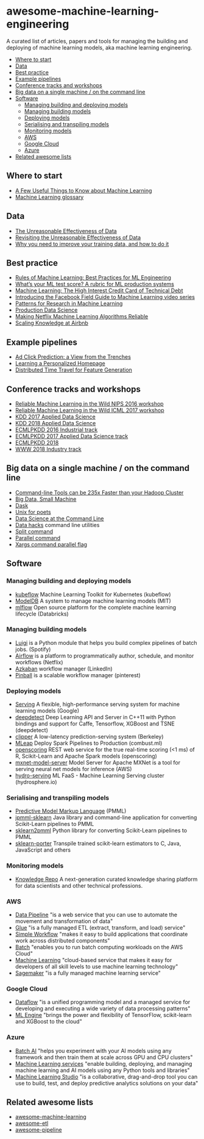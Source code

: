# awesome-machine-learning-engineering
A curated list of articles, papers and tools for managing the building and deploying of machine learning models, aka machine learning engineering.

- [Where to start](#where-to-start)
- [Data](#data)
- [Best practice](#best-practice)
- [Example pipelines](#example-pipelines)
- [Conference tracks and workshops](#conference-tracks-and-workshops)
- [Big data on a single machine / on the command line](#big-data-on-a-single-machine--on-the-command-line)
- [Software](#software)
    - [Managing building and deploying models](#managing-building-and-deploying-models)
    - [Managing building models](#managing-building-models)
    - [Deploying models](#deploying-models)
    - [Serialising and transpiling models](#serialising-and-transpiling-models)
    - [Monitoring models](#monitoring-models)
    - [AWS](#aws)
    - [Google Cloud](#google-cloud)
    - [Azure](#azure)
- [Related awesome lists](#related-awesome-lists)

## Where to start

* [A Few Useful Things to Know about Machine Learning](https://homes.cs.washington.edu/~pedrod/papers/cacm12.pdf)
* [Machine Learning glossary](https://developers.google.com/machine-learning/crash-course/glossary)

## Data

* [The Unreasonable Effectiveness of Data](https://ai.google/research/pubs/pub35179)
* [Revisiting the Unreasonable Effectiveness of Data](https://ai.googleblog.com/2017/07/revisiting-unreasonable-effectiveness.html)
* [Why you need to improve your training data, and how to do it](https://petewarden.com/2018/05/28/why-you-need-to-improve-your-training-data-and-how-to-do-it/)

## Best practice

* [Rules of Machine Learning: Best Practices for ML Engineering](https://developers.google.com/machine-learning/rules-of-ml/)
* [What’s your ML test score? A rubric for ML production systems](https://ai.google/research/pubs/pub45742)
* [Machine Learning: The High Interest Credit Card of Technical Debt](https://ai.google/research/pubs/pub43146)
* [Introducing the Facebook Field Guide to Machine Learning video series](https://research.fb.com/the-facebook-field-guide-to-machine-learning-video-series/)
* [Patterns for Research in Machine Learning](http://arkitus.com/patterns-for-research-in-machine-learning/)
* [Production Data Science](https://github.com/Satalia/production-data-science)
* [Making Netflix Machine Learning Algorithms Reliable](https://www.slideshare.net/justinbasilico/making-netflix-machine-learning-algorithms-reliable)
* [Scaling Knowledge at Airbnb](https://medium.com/airbnb-engineering/scaling-knowledge-at-airbnb-875d73eff091)

## Example pipelines

* [Ad Click Prediction: a View from the Trenches](https://ai.google/research/pubs/pub41159)
* [Learning a Personalized Homepage](https://medium.com/netflix-techblog/learning-a-personalized-homepage-aa8ec670359a)
* [Distributed Time Travel for Feature Generation](https://medium.com/netflix-techblog/distributed-time-travel-for-feature-generation-389cccdd3907)

## Conference tracks and workshops

* [Reliable Machine Learning in the Wild NIPS 2016 workshop](https://sites.google.com/site/wildml2016nips/)
* [Reliable Machine Learning in the Wild ICML 2017 workshop](https://sites.google.com/site/wildml2017icml/)
* [KDD 2017 Applied Data Science](http://www.kdd.org/kdd2017/applied-data-science-invited-talks)
* [KDD 2018 Applied Data Science](http://www.kdd.org/kdd2018/applied-data-science-invited-talks)
* [ECMLPKDD 2016 Industrial track](http://www.ecmlpkdd2016.org/program.html#accepted-industrial)
* [ECMLPKDD 2017 Applied Data Science track](http://ecmlpkdd2017.ijs.si/program.html#AppDSTab)
* [ECMLPKDD 2018](http://www.ecmlpkdd2018.org/)
* [WWW 2018 Industry track](https://www2018.thewebconf.org/program/industry-track/)

## Big data on a single machine / on the command line

* [Command-line Tools can be 235x Faster than your Hadoop Cluster](https://adamdrake.com/command-line-tools-can-be-235x-faster-than-your-hadoop-cluster.html)
* [Big Data, Small Machine](https://adamdrake.com/big-data-small-machine.html)
* [Dask](https://github.com/dask/dask)
* [Unix for poets](https://web.stanford.edu/class/cs124/kwc-unix-for-poets.pdf)
* [Data Science at the Command Line](https://www.datascienceatthecommandline.com)
* [Data hacks](https://github.com/bitly/data_hacks) command line utilities
* [Split command](https://linux.die.net/man/1/split)
* [Parallel command](https://linux.die.net/man/1/parallel)
* [Xargs command parallel flag](https://www.gnu.org/software/findutils/manual/html_node/find_html/Controlling-Parallelism.html)

## Software

### Managing building and deploying models

* [kubeflow](https://github.com/kubeflow/kubeflow) Machine Learning Toolkit for Kubernetes (kubeflow)
* [ModelDB](https://github.com/mitdbg/modeldb) A system to manage machine learning models (MIT)
* [mlflow](https://github.com/databricks/mlflow) Open source platform for the complete machine learning lifecycle (Databricks)

### Managing building models

* [Luigi](https://github.com/spotify/luigi) is a Python module that helps you build complex pipelines of batch jobs. (Spotify)
* [Airflow](https://github.com/apache/incubator-airflow) is a platform to programmatically author, schedule, and monitor workflows (Netflix)
* [Azkaban](https://github.com/azkaban/azkaban) workflow manager (LinkedIn)
* [Pinball](https://github.com/pinterest/pinball) is a scalable workflow manager (pinterest)

### Deploying models

* [Serving](https://github.com/tensorflow/serving) A flexible, high-performance serving system for machine learning models (Google)
* [deepdetect](https://github.com/jolibrain/deepdetect) Deep Learning API and Server in C++11 with Python bindings and support for Caffe, Tensorflow, XGBoost and TSNE (deepdetect)
* [clipper](https://github.com/ucbrise/clipper) A low-latency prediction-serving system (Berkeley)
* [MLeap](https://github.com/combust/mleap) Deploy Spark Pipelines to Production (combust.ml)
* [openscoring](https://github.com/openscoring/openscoring) REST web service for the true real-time scoring (<1 ms) of R, Scikit-Learn and Apache Spark models (openscoring)
* [mxnet-model-server](https://github.com/awslabs/mxnet-model-server) Model Server for Apache MXNet is a tool for serving neural net models for inference (AWS)
* [hydro-serving](https://github.com/Hydrospheredata/hydro-serving) ML FaaS - Machine Learning Serving cluster (hydrosphere.io)

### Serialising and transpiling models

* [Predictive Model Markup Language](https://en.wikipedia.org/wiki/Predictive_Model_Markup_Language) (PMML)
* [jpmml-sklearn](https://github.com/jpmml/jpmml-sklearn) Java library and command-line application for converting Scikit-Learn pipelines to PMML
* [sklearn2pmml](https://github.com/jpmml/sklearn2pmml) Python library for converting Scikit-Learn pipelines to PMML
* [sklearn-porter](https://github.com/nok/sklearn-porter) Transpile trained scikit-learn estimators to C, Java, JavaScript and others

### Monitoring models

* [Knowledge Repo](https://github.com/airbnb/knowledge-repo) A next-generation curated knowledge sharing platform for data scientists and other technical professions.

### AWS

* [Data Pipeline](https://docs.aws.amazon.com/datapipeline/latest/DeveloperGuide/what-is-datapipeline.html) "is a web service that you can use to automate the movement and transformation of data"
* [Glue](https://docs.aws.amazon.com/glue/latest/dg/what-is-glue.html) "is a fully managed ETL (extract, transform, and load) service"
* [Simple Workflow](https://docs.aws.amazon.com/amazonswf/latest/developerguide/swf-welcome.html) "makes it easy to build applications that coordinate work across distributed components"
* [Batch](https://docs.aws.amazon.com/batch/latest/userguide/what-is-batch.html) "enables you to run batch computing workloads on the AWS Cloud"
* [Machine Learning](https://docs.aws.amazon.com/machine-learning/latest/dg/what-is-amazon-machine-learning.html) "cloud-based service that makes it easy for developers of all skill levels to use machine learning technology"
* [Sagemaker](https://docs.aws.amazon.com/sagemaker/latest/dg/whatis.html) "is a fully managed machine learning service"

### Google Cloud

* [Dataflow](https://cloud.google.com/dataflow/docs/) "is a unified programming model and a managed service for developing and executing a wide variety of data processing patterns"
* [ML Engine](https://cloud.google.com/ml-engine/docs/) "brings the power and flexibility of TensorFlow, scikit-learn and XGBoost to the cloud"

### Azure

* [Batch AI](https://docs.microsoft.com/en-us/azure/batch-ai/) "helps you experiment with your AI models using any framework and then train them at scale across GPU and CPU clusters"
* [Machine Learning services](https://docs.microsoft.com/en-us/azure/machine-learning/service/) "enable building, deploying, and managing machine learning and AI models using any Python tools and libraries"
* [Machine Learning Studio](https://docs.microsoft.com/en-us/azure/machine-learning/studio/) "is a collaborative, drag-and-drop tool you can use to build, test, and deploy predictive analytics solutions on your data"

## Related awesome lists

* [awesome-machine-learning](https://github.com/josephmisiti/awesome-machine-learning)
* [awesome-etl](https://github.com/pawl/awesome-etl)
* [awesome-pipeline](https://github.com/pditommaso/awesome-pipeline)
